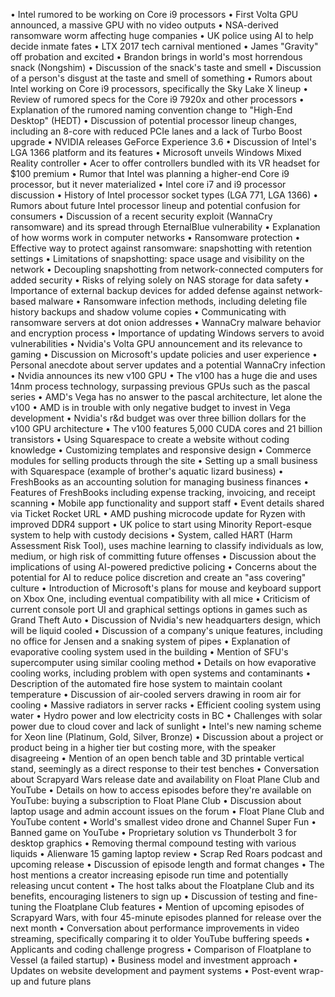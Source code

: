 • Intel rumored to be working on Core i9 processors
• First Volta GPU announced, a massive GPU with no video outputs
• NSA-derived ransomware worm affecting huge companies
• UK police using AI to help decide inmate fates
• LTX 2017 tech carnival mentioned
• James "Gravity" off probation and excited
• Brandon brings in world's most horrendous snack (Nongshim)
• Discussion of the snack's taste and smell
• Discussion of a person's disgust at the taste and smell of something
• Rumors about Intel working on Core i9 processors, specifically the Sky Lake X lineup
• Review of rumored specs for the Core i9 7920x and other processors
• Explanation of the rumored naming convention change to "High-End Desktop" (HEDT)
• Discussion of potential processor lineup changes, including an 8-core with reduced PCIe lanes and a lack of Turbo Boost upgrade
• NVIDIA releases GeForce Experience 3.6
• Discussion of Intel's LGA 1366 platform and its features
• Microsoft unveils Windows Mixed Reality controller
• Acer to offer controllers bundled with its VR headset for $100 premium
• Rumor that Intel was planning a higher-end Core i9 processor, but it never materialized
• Intel core i7 and i9 processor discussion
• History of Intel processor socket types (LGA 771, LGA 1366)
• Rumors about future Intel processor lineup and potential confusion for consumers
• Discussion of a recent security exploit (WannaCry ransomware) and its spread through EternalBlue vulnerability
• Explanation of how worms work in computer networks
• Ransomware protection
• Effective way to protect against ransomware: snapshotting with retention settings
• Limitations of snapshotting: space usage and visibility on the network
• Decoupling snapshotting from network-connected computers for added security
• Risks of relying solely on NAS storage for data safety
• Importance of external backup devices for added defense against network-based malware
• Ransomware infection methods, including deleting file history backups and shadow volume copies
• Communicating with ransomware servers at dot onion addresses
• WannaCry malware behavior and encryption process
• Importance of updating Windows servers to avoid vulnerabilities
• Nvidia's Volta GPU announcement and its relevance to gaming
• Discussion on Microsoft's update policies and user experience
• Personal anecdote about server updates and a potential WannaCry infection
• Nvidia announces its new v100 GPU
• The v100 has a huge die and uses 14nm process technology, surpassing previous GPUs such as the pascal series
• AMD's Vega has no answer to the pascal architecture, let alone the v100
• AMD is in trouble with only negative budget to invest in Vega development
• Nvidia's r&d budget was over three billion dollars for the v100 GPU architecture
• The v100 features 5,000 CUDA cores and 21 billion transistors
• Using Squarespace to create a website without coding knowledge
• Customizing templates and responsive design
• Commerce modules for selling products through the site
• Setting up a small business with Squarespace (example of brother's aquatic lizard business)
• FreshBooks as an accounting solution for managing business finances
• Features of FreshBooks including expense tracking, invoicing, and receipt scanning
• Mobile app functionality and support staff
• Event details shared via Ticket Rocket URL
• AMD pushing microcode update for Ryzen with improved DDR4 support
• UK police to start using Minority Report-esque system to help with custody decisions
• System, called HART (Harm Assessment Risk Tool), uses machine learning to classify individuals as low, medium, or high risk of committing future offenses
• Discussion about the implications of using AI-powered predictive policing
• Concerns about the potential for AI to reduce police discretion and create an "ass covering" culture
• Introduction of Microsoft's plans for mouse and keyboard support on Xbox One, including eventual compatibility with all mice
• Criticism of current console port UI and graphical settings options in games such as Grand Theft Auto
• Discussion of Nvidia's new headquarters design, which will be liquid cooled
• Discussion of a company's unique features, including no office for Jensen and a snaking system of pipes
• Explanation of evaporative cooling system used in the building
• Mention of SFU's supercomputer using similar cooling method
• Details on how evaporative cooling works, including problem with open systems and contaminants
• Description of the automated fire hose system to maintain coolant temperature
• Discussion of air-cooled servers drawing in room air for cooling
• Massive radiators in server racks
• Efficient cooling system using water
• Hydro power and low electricity costs in BC
• Challenges with solar power due to cloud cover and lack of sunlight
• Intel's new naming scheme for Xeon line (Platinum, Gold, Silver, Bronze)
• Discussion about a project or product being in a higher tier but costing more, with the speaker disagreeing
• Mention of an open bench table and 3D printable vertical stand, seemingly as a direct response to their test benches
• Conversation about Scrapyard Wars release date and availability on Float Plane Club and YouTube
• Details on how to access episodes before they're available on YouTube: buying a subscription to Float Plane Club
• Discussion about laptop usage and admin account issues on the forum
• Float Plane Club and YouTube content
• World's smallest video drone and Channel Super Fun
• Banned game on YouTube
• Proprietary solution vs Thunderbolt 3 for desktop graphics
• Removing thermal compound testing with various liquids
• Alienware 15 gaming laptop review
• Scrap Red Roars podcast and upcoming release
• Discussion of episode length and format changes
• The host mentions a creator increasing episode run time and potentially releasing uncut content
• The host talks about the Floatplane Club and its benefits, encouraging listeners to sign up
• Discussion of testing and fine-tuning the Floatplane Club features
• Mention of upcoming episodes of Scrapyard Wars, with four 45-minute episodes planned for release over the next month
• Conversation about performance improvements in video streaming, specifically comparing it to older YouTube buffering speeds
• Applicants and coding challenge progress
• Comparison of Floatplane to Vessel (a failed startup)
• Business model and investment approach
• Updates on website development and payment systems
• Post-event wrap-up and future plans